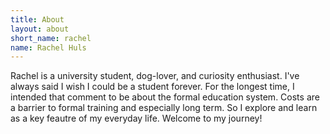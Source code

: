 ```yaml
---
title: About
layout: about
short_name: rachel
name: Rachel Huls
---
```

Rachel is a university student, dog-lover, and curiosity enthusiast. I've always said I wish I could be a student forever. For the longest time, I intended that comment to be about the formal education system. Costs are a barrier to formal training and especially long term. So I explore and learn as a key feautre of my everyday life. Welcome to my journey!
